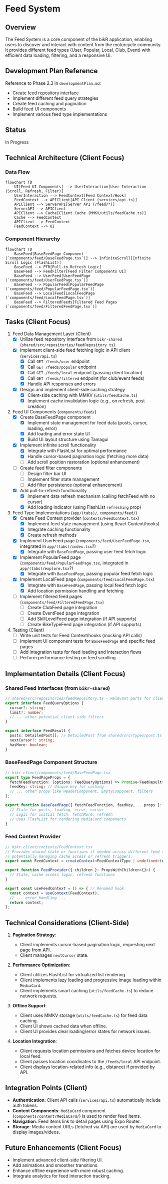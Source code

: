 # Feed System

## Overview
The Feed System is a core component of the bikR application, enabling users to discover and interact with content from the motorcycle community. It provides different feed types (User, Popular, Local, Club, Event) with efficient data loading, filtering, and a responsive UI.

## Development Plan Reference
Reference to Phase 2.3 in `developmentPlan.md`:
- Create feed repository interface
- Implement different feed query strategies
- Create feed caching and pagination
- Build feed UI components
- Implement various feed type implementations

## Status
In Progress

## Technical Architecture (Client Focus)

### Data Flow
```mermaid
flowchart TD
    UI[Feed UI Components] --> UserInteraction[User Interaction (Scroll, Refresh, Filter)]
    UserInteraction --> FeedContext[Feed Context/Hook]
    FeedContext --> APIClient[API Client (services/api.ts)]
    APIClient --> ServerAPI[Server API (/feed/*)]
    ServerAPI --> APIClient
    APIClient --> Cache[Client Cache (MMKV/utils/feedCache.ts)]
    Cache --> FeedContext
    APIClient --> FeedContext
    FeedContext --> UI
```

### Component Hierarchy
```mermaid
flowchart TD
    BaseFeed[BaseFeedPage Component (`components/feed/BaseFeedPage.tsx`)] --> InfiniteScroll[Infinite Scroll Logic (FlashList)]
    BaseFeed --> PTR[Pull-to-Refresh Logic]
    BaseFeed --> FeedFilter[Feed Filter Components UI]
    BaseFeed --> UserFeed[UserFeedPage (`components/feed/UserFeedPage.tsx`)]
    BaseFeed --> PopularFeed[PopularFeedPage (`components/feed/PopularFeedPage.tsx`)]
    BaseFeed --> LocalFeed[LocalFeedPage (`components/feed/LocalFeedPage.tsx`)]
    BaseFeed --> FilteredFeeds[Filtered Feed Pages (`components/feed/FilteredFeedPage.tsx`)]
```

## Tasks (Client Focus)

1. Feed Data Management Layer (Client)
   - [x] Utilize feed repository interface from `bikr-shared` (`shared/src/repositories/feedRepository.ts`)
   - [x] Implement client-side feed fetching logic in API client (`services/api.ts`)
     - [x] Call `GET /feeds/user` endpoint
     - [x] Call `GET /feeds/popular` endpoint
     - [x] Call `GET /feeds/local` endpoint (passing client location)
     - [x] Call `GET /feeds/filtered` endpoint (for club/event feeds)
     - [x] Handle API responses and errors
   - [x] Design and implement client-side caching strategy
     - [x] Client-side caching with MMKV (`utils/feedCache.ts`)
     - [x] Implement cache invalidation logic (e.g., on refresh, post creation)

2. Feed UI Components (`components/feed/`)
   - [x] Create BaseFeedPage component
     - [x] Implement state management for feed data (posts, cursor, loading, error)
     - [x] Add loading and error state UI
     - [x] Build UI layout structure using Tamagui
   - [x] Implement infinite scroll functionality
     - [x] Integrate with FlashList for optimal performance
     - [x] Handle cursor-based pagination logic (fetching more data)
     - [ ] Add scroll position restoration (optional enhancement)
   - [ ] Create feed filter components
     - [ ] Design filter bar UI
     - [ ] Implement filter state management
     - [ ] Add filter persistence (optional enhancement)
   - [x] Add pull-to-refresh functionality
     - [x] Implement data refresh mechanism (calling fetchFeed with no cursor)
     - [x] Add loading indicator (using FlashList `refreshing` prop)

3. Feed Type Implementations (`app/(tabs)/`, `components/feed/`)
   - [x] Create Feed Context provider (`contexts/FeedContext.tsx`)
     - [x] Implement feed state management (using React Context/hooks)
     - [x] Integrate caching functionality
     - [x] Create refresh methods
   - [x] Implement UserFeed page (`components/feed/UserFeedPage.tsx`, integrated in `app/(tabs)/index.tsx`?)
     - [x] Integrate with `BaseFeedPage`, passing user feed fetch logic
   - [x] Implement PopularFeed page (`components/feed/PopularFeedPage.tsx`, integrated in `app/(tabs)/explore.tsx`?)
     - [x] Integrate with `BaseFeedPage`, passing popular feed fetch logic
   - [x] Implement LocalFeed page (`components/feed/LocalFeedPage.tsx`)
     - [x] Integrate with `BaseFeedPage`, passing local feed fetch logic
     - [x] Add location permission handling and fetching
   - [ ] Implement filtered feed pages (`components/feed/FilteredFeedPage.tsx`)
     - [ ] Create ClubFeed page integration
     - [ ] Create EventFeed page integration
     - [ ] Add SkillLevelFeed page integration (if API supports)
     - [ ] Create BikeTypeFeed page integration (if API supports)

4. Testing (Client)
   - [ ] Write unit tests for Feed Context/hooks (mocking API calls)
   - [ ] Implement UI component tests for `BaseFeedPage` and specific feed pages
   - [ ] Add integration tests for feed loading and interaction flows
   - [ ] Perform performance testing on feed scrolling

## Implementation Details (Client Focus)

### Shared Feed Interfaces (from `bikr-shared`)
```typescript
// shared/src/repositories/feedRepository.ts - Relevant parts for client
export interface FeedQueryOptions {
  cursor?: string;
  limit?: number;
  // ... other potential client-side filters
}

export interface FeedResult {
  posts: DetailedPost[]; // DetailedPost from shared/src/types/post.ts
  nextCursor?: string;
  hasMore: boolean;
}
```

### BaseFeedPage Component Structure
```typescript
// bikr-client/components/feed/BaseFeedPage.tsx
export type FeedPageProps = {
  fetchFeedFunction: (options: FeedQueryOptions) => Promise<FeedResult>; // Function provided by specific feed page
  feedKey: string; // Unique key for caching
  // ... other props like HeaderComponent, EmptyComponent, filters
};

export function BaseFeedPage({ fetchFeedFunction, feedKey, ...props }: FeedPageProps) {
  // State for posts, loading, error, cursor
  // Logic for initial fetch, fetchMore, refresh
  // Uses FlashList for rendering MediaCard components
}
```

### Feed Context Provider
```typescript
// bikr-client/contexts/FeedContext.tsx
// Provides shared state or functions if needed across different feed types,
// potentially managing cache access or refresh triggers.
export const FeedContext = createContext<FeedContextType | undefined>(undefined);

export function FeedProvider({ children }: PropsWithChildren<{}>) {
  // State, cache access logic, refresh functions
}

export const useFeedContext = () => { // Renamed hook
  const context = useContext(FeedContext);
  // ... error handling ...
  return context;
};
```

## Technical Considerations (Client-Side)

1. **Pagination Strategy**:
   - Client implements cursor-based pagination logic, requesting next page from API.
   - Client manages `nextCursor` state.

2. **Performance Optimization**:
   - Client utilizes FlashList for virtualized list rendering.
   - Client implements lazy loading and progressive image loading within `MediaCard`.
   - Client implements smart caching (`utils/feedCache.ts`) to reduce network requests.

3. **Offline Support**:
   - Client uses MMKV storage (`utils/feedCache.ts`) for feed data caching.
   - Client UI shows cached data when offline.
   - Client UI provides clear loading/error states for network issues.

4. **Location Integration**:
   - Client requests location permissions and fetches device location for local feed.
   - Client passes location coordinates to the `/feeds/local` API endpoint.
   - Client displays location-related info (e.g., distance) if provided by API.

## Integration Points (Client)

- **Authentication**: Client API calls (`services/api.ts`) automatically include auth tokens.
- **Content Components**: `MediaCard` component (`components/content/MediaCard/`) is used to render feed items.
- **Navigation**: Feed items link to detail pages using Expo Router.
- **Storage**: Media content URLs (fetched via API) are used by `MediaCard` to display images/videos.

## Future Enhancements (Client Focus)

- Implement advanced client-side filtering UI.
- Add animations and smoother transitions.
- Enhance offline experience with more robust caching.
- Integrate analytics for feed interaction tracking.
